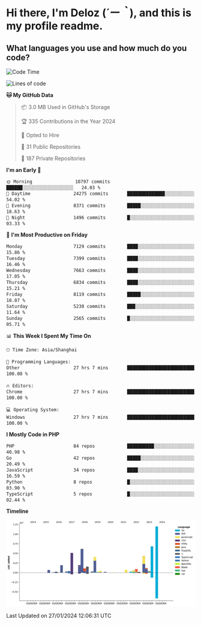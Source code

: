 # **Hi there, I'm Deloz (*´ー｀*), and this is my profile readme.**

## **What languages you use and how much do you code?**

<!--START_SECTION:waka-->
![Code Time](http://img.shields.io/badge/Code%20Time-3%2C242%20hrs%2011%20mins-blue)

![Lines of code](https://img.shields.io/badge/From%20Hello%20World%20I%27ve%20Written-51.7%20million%20lines%20of%20code-blue)

**🐱 My GitHub Data** 

> 📦 3.0 MB Used in GitHub's Storage 
 > 
> 🏆 335 Contributions in the Year 2024
 > 
> 💼 Opted to Hire
 > 
> 📜 31 Public Repositories 
 > 
> 🔑 187 Private Repositories 
 > 
**I'm an Early 🐤** 

```text
🌞 Morning                10797 commits       ██████░░░░░░░░░░░░░░░░░░░   24.03 % 
🌆 Daytime                24275 commits       ██████████████░░░░░░░░░░░   54.02 % 
🌃 Evening                8371 commits        █████░░░░░░░░░░░░░░░░░░░░   18.63 % 
🌙 Night                  1496 commits        █░░░░░░░░░░░░░░░░░░░░░░░░   03.33 % 
```
📅 **I'm Most Productive on Friday** 

```text
Monday                   7129 commits        ████░░░░░░░░░░░░░░░░░░░░░   15.86 % 
Tuesday                  7399 commits        ████░░░░░░░░░░░░░░░░░░░░░   16.46 % 
Wednesday                7663 commits        ████░░░░░░░░░░░░░░░░░░░░░   17.05 % 
Thursday                 6834 commits        ████░░░░░░░░░░░░░░░░░░░░░   15.21 % 
Friday                   8119 commits        █████░░░░░░░░░░░░░░░░░░░░   18.07 % 
Saturday                 5230 commits        ███░░░░░░░░░░░░░░░░░░░░░░   11.64 % 
Sunday                   2565 commits        █░░░░░░░░░░░░░░░░░░░░░░░░   05.71 % 
```


📊 **This Week I Spent My Time On** 

```text
🕑︎ Time Zone: Asia/Shanghai

💬 Programming Languages: 
Other                    27 hrs 7 mins       █████████████████████████   100.00 % 

🔥 Editors: 
Chrome                   27 hrs 7 mins       █████████████████████████   100.00 % 

💻 Operating System: 
Windows                  27 hrs 7 mins       █████████████████████████   100.00 % 
```

**I Mostly Code in PHP** 

```text
PHP                      84 repos            ██████████░░░░░░░░░░░░░░░   40.98 % 
Go                       42 repos            █████░░░░░░░░░░░░░░░░░░░░   20.49 % 
JavaScript               34 repos            ████░░░░░░░░░░░░░░░░░░░░░   16.59 % 
Python                   8 repos             █░░░░░░░░░░░░░░░░░░░░░░░░   03.90 % 
TypeScript               5 repos             █░░░░░░░░░░░░░░░░░░░░░░░░   02.44 % 
```



**Timeline**

![Lines of Code chart](https://raw.githubusercontent.com/deloz/deloz/main/assets/bar_graph.png)


 Last Updated on 27/01/2024 12:06:31 UTC
<!--END_SECTION:waka-->
